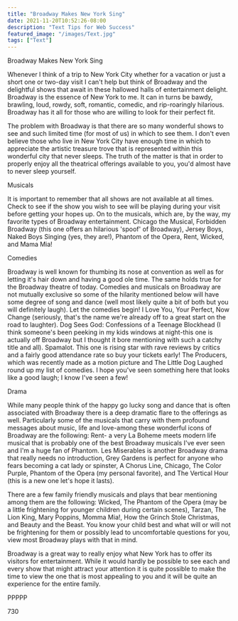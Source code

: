```yaml
---
title: "Broadway Makes New York Sing"
date: 2021-11-20T10:52:26-08:00
description: "Text Tips for Web Success"
featured_image: "/images/Text.jpg"
tags: ["Text"]
---
```


Broadway Makes New York Sing

Whenever I think of a trip to New York City whether for a vacation or just a short one or two-day visit I can't help but think of Broadway and the delightful shows that await in these hallowed halls of entertainment delight. Broadway is the essence of New York to me. It can in turns be bawdy, brawling, loud, rowdy, soft, romantic, comedic, and rip-roaringly hilarious. Broadway has it all for those who are willing to look for their perfect fit. 

The problem with Broadway is that there are so many wonderful shows to see and such limited time (for most of us) in which to see them. I don't even believe those who live in New York City have enough time in which to appreciate the artistic treasure trove that is represented within this wonderful city that never sleeps. The truth of the matter is that in order to properly enjoy all the theatrical offerings available to you, you'd almost have to never sleep yourself. 

Musicals

It is important to remember that all shows are not available at all times. Check to see if the show you wish to see will be playing during your visit before getting your hopes up. On to the musicals, which are, by the way, my favorite types of Broadway entertainment. Chicago the Musical, Forbidden Broadway (this one offers an hilarious 'spoof' of Broadway), Jersey Boys, Naked Boys Singing (yes, they are!), Phantom of the Opera, Rent, Wicked, and Mama Mia!

Comedies

Broadway is well known for thumbing its nose at convention as well as for letting it's hair down and having a good ole time. The same holds true for the Broadway theatre of today. Comedies and musicals on Broadway are not mutually exclusive so some of the hilarity mentioned below will have some degree of song and dance (well most likely quite a bit of both but you will definitely laugh). Let the comedies begin! I Love You, Your Perfect, Now Change (seriously, that's the name we're already off to a great start on the road to laughter). Dog Sees God: Confessions of a Teenage Blockhead (I think someone's been peeking in my kids windows at night-this one is actually off Broadway but I thought it bore mentioning with such a catchy title and all). Spamalot. This one is rising star with rave reviews by critics and a fairly good attendance rate so buy your tickets early! The Producers, which was recently made as a motion picture and The Little Dog Laughed round up my list of comedies. I hope you've seen something here that looks like a good laugh; I know I've seen a few!

Drama

While many people think of the happy go lucky song and dance that is often associated with Broadway there is a deep dramatic flare to the offerings as well. Particularly some of the musicals that carry with them profound messages about music, life and love-among these wonderful icons of Broadway are the following: Rent- a very La Boheme meets modern life musical that is probably one of the best Broadway musicals I've ever seen and I'm a huge fan of Phantom. Les Miserables is another Broadway drama that really needs no introduction, Grey Gardens is perfect for anyone who fears becoming a cat lady or spinster, A Chorus Line, Chicago, The Color Purple, Phantom of the Opera (my personal favorite), and The Vertical Hour (this is a new one let's hope it lasts). 

There are a few family friendly musicals and plays that bear mentioning among them are the following: Wicked, The Phantom of the Opera (may be a little frightening for younger children during certain scenes), Tarzan, The Lion King, Mary Poppins, Momma Mia!, How the Grinch Stole Christmas, and Beauty and the Beast. You know your child best and what will or will not be frightening for them or possibly lead to uncomfortable questions for you, view most Broadway plays with that in mind.

Broadway is a great way to really enjoy what New York has to offer its visitors for entertainment. While it would hardly be possible to see each and every show that might attract your attention it is quite possible to make the time to view the one that is most appealing to you and it will be quite an experience for the entire family.

PPPPP

730
